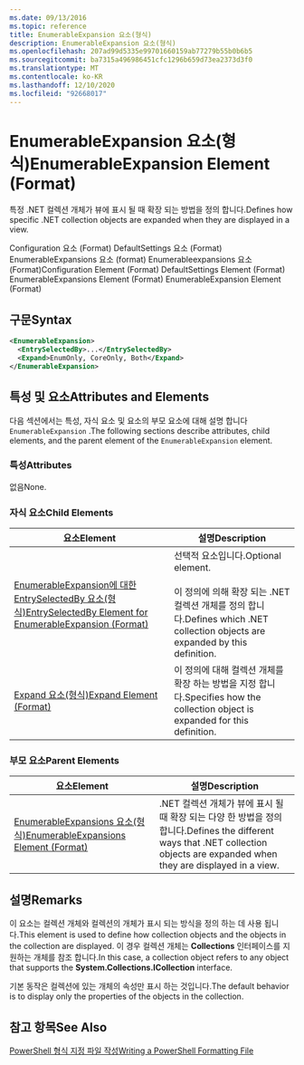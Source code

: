 ```yaml
---
ms.date: 09/13/2016
ms.topic: reference
title: EnumerableExpansion 요소(형식)
description: EnumerableExpansion 요소(형식)
ms.openlocfilehash: 207ad99d5335e99701660159ab77279b55b0b6b5
ms.sourcegitcommit: ba7315a496986451cfc1296b659d73ea2373d3f0
ms.translationtype: MT
ms.contentlocale: ko-KR
ms.lasthandoff: 12/10/2020
ms.locfileid: "92668017"
---
```

# <a name="enumerableexpansion-element-format"></a><span data-ttu-id="ca7a3-103">EnumerableExpansion 요소(형식)</span><span class="sxs-lookup"><span data-stu-id="ca7a3-103">EnumerableExpansion Element (Format)</span></span>

<span data-ttu-id="ca7a3-104">특정 .NET 컬렉션 개체가 뷰에 표시 될 때 확장 되는 방법을 정의 합니다.</span><span class="sxs-lookup"><span data-stu-id="ca7a3-104">Defines how specific .NET collection objects are expanded when they are displayed in a view.</span></span>

<span data-ttu-id="ca7a3-105">Configuration 요소 (Format) DefaultSettings 요소 (Format) EnumerableExpansions 요소 (format) Enumerableexpansions 요소 (Format)</span><span class="sxs-lookup"><span data-stu-id="ca7a3-105">Configuration Element (Format) DefaultSettings Element (Format) EnumerableExpansions Element (Format) EnumerableExpansion Element (Format)</span></span>

## <a name="syntax"></a><span data-ttu-id="ca7a3-106">구문</span><span class="sxs-lookup"><span data-stu-id="ca7a3-106">Syntax</span></span>

```xml
<EnumerableExpansion>
  <EntrySelectedBy>...</EntrySelectedBy>
  <Expand>EnumOnly, CoreOnly, Both</Expand>
</EnumerableExpansion>
```

## <a name="attributes-and-elements"></a><span data-ttu-id="ca7a3-107">특성 및 요소</span><span class="sxs-lookup"><span data-stu-id="ca7a3-107">Attributes and Elements</span></span>

<span data-ttu-id="ca7a3-108">다음 섹션에서는 특성, 자식 요소 및 요소의 부모 요소에 대해 설명 합니다 `EnumerableExpansion` .</span><span class="sxs-lookup"><span data-stu-id="ca7a3-108">The following sections describe attributes, child elements, and the parent element of the `EnumerableExpansion` element.</span></span>

### <a name="attributes"></a><span data-ttu-id="ca7a3-109">특성</span><span class="sxs-lookup"><span data-stu-id="ca7a3-109">Attributes</span></span>

<span data-ttu-id="ca7a3-110">없음</span><span class="sxs-lookup"><span data-stu-id="ca7a3-110">None.</span></span>

### <a name="child-elements"></a><span data-ttu-id="ca7a3-111">자식 요소</span><span class="sxs-lookup"><span data-stu-id="ca7a3-111">Child Elements</span></span>

|<span data-ttu-id="ca7a3-112">요소</span><span class="sxs-lookup"><span data-stu-id="ca7a3-112">Element</span></span>|<span data-ttu-id="ca7a3-113">설명</span><span class="sxs-lookup"><span data-stu-id="ca7a3-113">Description</span></span>|
|-------------|-----------------|
|[<span data-ttu-id="ca7a3-114">EnumerableExpansion에 대한 EntrySelectedBy 요소(형식)</span><span class="sxs-lookup"><span data-stu-id="ca7a3-114">EntrySelectedBy Element for EnumerableExpansion (Format)</span></span>](./entryselectedby-element-for-enumerableexpansion-format.md)|<span data-ttu-id="ca7a3-115">선택적 요소입니다.</span><span class="sxs-lookup"><span data-stu-id="ca7a3-115">Optional element.</span></span><br /><br /> <span data-ttu-id="ca7a3-116">이 정의에 의해 확장 되는 .NET 컬렉션 개체를 정의 합니다.</span><span class="sxs-lookup"><span data-stu-id="ca7a3-116">Defines which .NET collection objects are expanded by this definition.</span></span>|
|[<span data-ttu-id="ca7a3-117">Expand 요소(형식)</span><span class="sxs-lookup"><span data-stu-id="ca7a3-117">Expand Element (Format)</span></span>](./expand-element-format.md)|<span data-ttu-id="ca7a3-118">이 정의에 대해 컬렉션 개체를 확장 하는 방법을 지정 합니다.</span><span class="sxs-lookup"><span data-stu-id="ca7a3-118">Specifies how the collection object is expanded for this definition.</span></span>|

### <a name="parent-elements"></a><span data-ttu-id="ca7a3-119">부모 요소</span><span class="sxs-lookup"><span data-stu-id="ca7a3-119">Parent Elements</span></span>

|<span data-ttu-id="ca7a3-120">요소</span><span class="sxs-lookup"><span data-stu-id="ca7a3-120">Element</span></span>|<span data-ttu-id="ca7a3-121">설명</span><span class="sxs-lookup"><span data-stu-id="ca7a3-121">Description</span></span>|
|-------------|-----------------|
|[<span data-ttu-id="ca7a3-122">EnumerableExpansions 요소(형식)</span><span class="sxs-lookup"><span data-stu-id="ca7a3-122">EnumerableExpansions Element (Format)</span></span>](./enumerableexpansions-element-format.md)|<span data-ttu-id="ca7a3-123">.NET 컬렉션 개체가 뷰에 표시 될 때 확장 되는 다양 한 방법을 정의 합니다.</span><span class="sxs-lookup"><span data-stu-id="ca7a3-123">Defines the different ways that .NET collection objects are expanded when they are displayed in a view.</span></span>|

## <a name="remarks"></a><span data-ttu-id="ca7a3-124">설명</span><span class="sxs-lookup"><span data-stu-id="ca7a3-124">Remarks</span></span>

<span data-ttu-id="ca7a3-125">이 요소는 컬렉션 개체와 컬렉션의 개체가 표시 되는 방식을 정의 하는 데 사용 됩니다.</span><span class="sxs-lookup"><span data-stu-id="ca7a3-125">This element is used to define how collection objects and the objects in the collection are displayed.</span></span> <span data-ttu-id="ca7a3-126">이 경우 컬렉션 개체는  **Collections** 인터페이스를 지 원하는 개체를 참조 합니다.</span><span class="sxs-lookup"><span data-stu-id="ca7a3-126">In this case, a collection object refers to any object that supports the  **System.Collections.ICollection** interface.</span></span>

<span data-ttu-id="ca7a3-127">기본 동작은 컬렉션에 있는 개체의 속성만 표시 하는 것입니다.</span><span class="sxs-lookup"><span data-stu-id="ca7a3-127">The default behavior is to display only the properties of the objects in the collection.</span></span>

## <a name="see-also"></a><span data-ttu-id="ca7a3-128">참고 항목</span><span class="sxs-lookup"><span data-stu-id="ca7a3-128">See Also</span></span>

[<span data-ttu-id="ca7a3-129">PowerShell 형식 지정 파일 작성</span><span class="sxs-lookup"><span data-stu-id="ca7a3-129">Writing a PowerShell Formatting File</span></span>](./writing-a-powershell-formatting-file.md)
